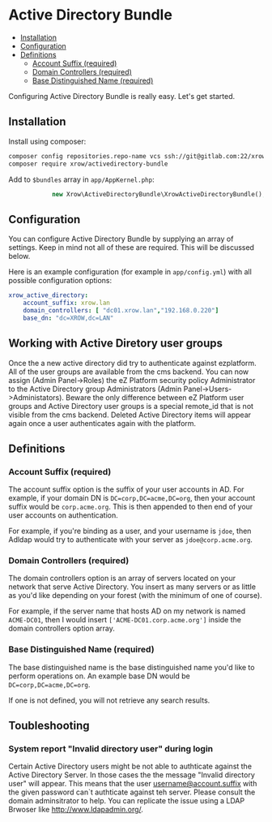 # Active Directory Bundle

- [Installation](#using-the-configuration)
- [Configuration](#configuration)
- [Definitions](#definitions)
    - [Account Suffix (required)](#account-suffix-required)
    - [Domain Controllers (required)](#domain-controllers-required)
    - [Base Distinguished Name (required)](#base-distinguished-name-required)

Configuring Active Directory Bundle is really easy. Let's get started.

## Installation

Install using composer:

```bash
composer config repositories.repo-name vcs ssh://git@gitlab.com:22/xrow-shared/activedirectory-bundle.git
composer require xrow/activedirectory-bundle
```

Add to `$bundles` array in `app/AppKernel.php`:

```php
            new Xrow\ActiveDirectoryBundle\XrowActiveDirectoryBundle(),
```

## Configuration

You can configure Active Directory Bundle by supplying an array of settings. Keep in mind not all of these are required. This will be discussed below.

Here is an example configuration (for example in `app/config.yml`) with all possible configuration options:

```yaml
xrow_active_directory:
    account_suffix: xrow.lan
    domain_controllers: [ "dc01.xrow.lan","192.168.0.220"]
    base_dn: "dc=XROW,dc=LAN"
```

## Working with Active Diretory user groups

Once the a new active directory did try to authenticate against ezplatform. All of the user groups are available from the cms backend. You can now assign (Admin Panel->Roles) the eZ Platform security policy Administrator to the Active Directory group Administrators (Admin Panel->Users->Administators). Beware the only difference between eZ Platform user groups and Active Directory user groups is a special remote_id that is not visible from the cms backend. Deleted Active Directory items will appear again once a user authenticates again with the platform.

## Definitions

### Account Suffix (required)

The account suffix option is the suffix of your user accounts in AD. For example, if your domain DN is `DC=corp,DC=acme,DC=org`,
then your account suffix would be `corp.acme.org`. This is then appended to then end of your user accounts on authentication.

For example, if you're binding as a user, and your username is `jdoe`, then Adldap would try to authenticate with
your server as `jdoe@corp.acme.org`.

### Domain Controllers (required)

The domain controllers option is an array of servers located on your network that serve Active Directory. You insert as many
servers or as little as you'd like depending on your forest (with the minimum of one of course).

For example, if the server name that hosts AD on my network is named `ACME-DC01`, then I would insert `['ACME-DC01.corp.acme.org']`
inside the domain controllers option array.

### Base Distinguished Name (required)

The base distinguished name is the base distinguished name you'd like to perform operations on. An example base DN would be `DC=corp,DC=acme,DC=org`.

If one is not defined, you will not retrieve any search results.

## Toubleshooting

### System report "Invalid directory user" during login

Certain Active Directory users might be not able to authticate against the Active Directory Server. In those cases the the message "Invalid directory user" will appear. This means that the user username@account.suffix with the given password can`t authticate against teh server. Please consult the domain adminsitrator to help. You can replicate the issue using a LDAP Brwoser like http://www.ldapadmin.org/. 